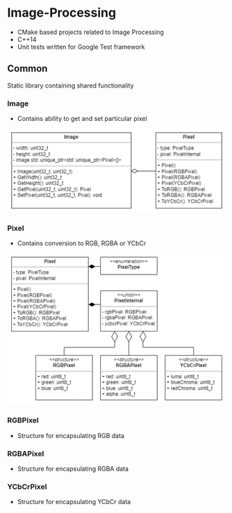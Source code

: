 # Image-Processing
- CMake based projects related to Image Processing
- C++14
- Unit tests written for Google Test framework

## Common
Static library containing shared functionality

### Image
- Contains ability to get and set particular pixel

![Demo](Common/media/Image.png)

### Pixel
- Contains conversion to RGB, RGBA or YCbCr

![Demo](Common/media/Pixel.png)

### RGBPixel
- Structure for encapsulating RGB data

### RGBAPixel
- Structure for encapsulating RGBA data

### YCbCrPixel
- Structure for encapsulating YCbCr data